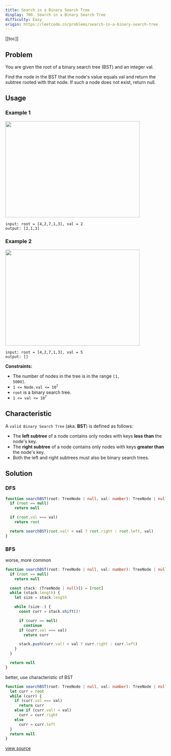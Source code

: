```yaml
---
title: Search in a Binary Search Tree
display: 700. Search in a Binary Search Tree
difficulty: Easy
origin: https://leetcode.cn/problems/search-in-a-binary-search-tree
---
```


[[toc]]

## Problem

You are given the root of a binary search tree (BST) and an integer val.

Find the node in the BST that the node&#39;s value equals val and return the subtree rooted with that node. If such a node does not exist, return null.

## Usage

### Example 1

<img alt="" src="https://assets.leetcode.com/uploads/2021/01/12/tree1.jpg" style="width: 422px; height: 302px;" />

```
input: root = [4,2,7,1,3], val = 2
output: [2,1,3]
```

### Example 2

<img alt="" src="https://assets.leetcode.com/uploads/2021/01/12/tree2.jpg" style="width: 422px; height: 302px;" />

```
input: root = [4,2,7,1,3], val = 5
output: []
```


**Constraints:**

- The number of nodes in the tree is in the range <code>[1, 5000]</code>.
- <code>1 &lt;= Node.val &lt;= 10<sup>7</sup></code>
- <code>root</code> is a binary search tree.
- <code>1 &lt;= val &lt;= 10<sup>7</sup></code>

## Characteristic

A `valid Binary Search Tree` (aka. **BST**) is defined as follows:

- The **left subtree** of a node contains only nodes with keys **less than** the node's key.
- The **right subtree** of a node contains only nodes with keys **greater than** the node's key.
- Both the left and right subtrees must also be binary search trees.

## Solution

### DFS

```ts
function searchBST(root: TreeNode | null, val: number): TreeNode | null {
  if (root == null)
    return null

  if (root.val === val)
    return root

  return searchBST(root.val! < val ? root.right : root.left, val)
}
```

### BFS

worse, more common

```ts
function searchBST(root: TreeNode | null, val: number): TreeNode | null {
  if (root == null)
    return null

  const stack: (TreeNode | null)[] = [root]
  while (stack.length) {
    let size = stack.length

    while (size--) {
      const curr = stack.shift()!

      if (curr == null)
        continue
      if (curr.val === val)
        return curr

      stack.push(curr.val! < val ? curr.right : curr.left)
    }
  }

  return null
}
```

better, use characteristic of BST

```ts
function searchBST(root: TreeNode | null, val: number): TreeNode | null {
  let curr = root
  while (curr) {
    if (curr.val === val)
      return curr
    else if (curr.val! < val)
      curr = curr.right
    else
      curr = curr.left
  }
  return null
}
```


[view source](https://leetcode.cn/problems/search-in-a-binary-search-tree)
